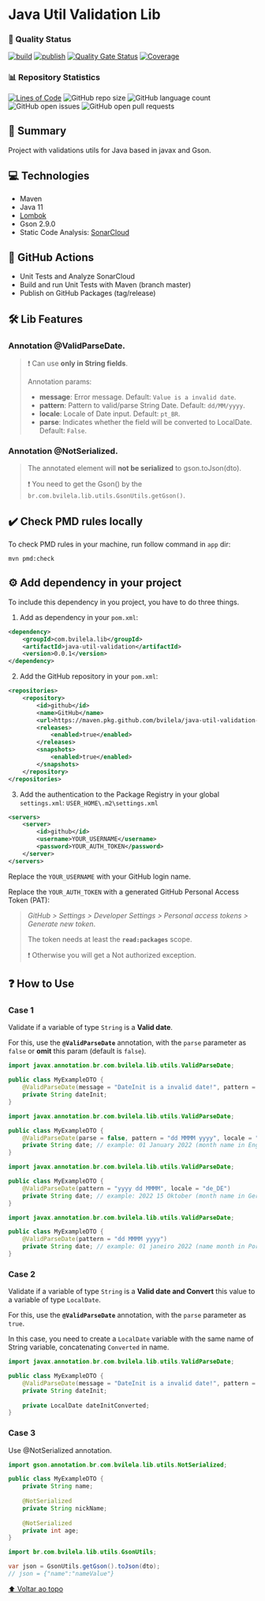 # Java Util Validation Lib

### :dart: Quality Status
[![build](https://github.com/bvilela/java-util-validation-lib/actions/workflows/maven_ci_cd.yml/badge.svg?branch=master)](https://github.com/bvilela/java-util-validation-lib/actions/workflows/maven_ci_cd.yml)
[![publish](https://github.com/bvilela/java-util-validation-lib/actions/workflows/maven_ci_cd_publish.yml/badge.svg)](https://github.com/bvilela/java-util-validation-lib/actions/workflows/maven_ci_cd_publish.yml)
[![Quality Gate Status](https://sonarcloud.io/api/project_badges/measure?project=bvilela_java-util-validation-lib&metric=alert_status)](https://sonarcloud.io/summary/new_code?id=bvilela_java-util-validation-lib)
[![Coverage](https://sonarcloud.io/api/project_badges/measure?project=bvilela_java-util-validation-lib&metric=coverage)](https://sonarcloud.io/summary/new_code?id=bvilela_java-util-validation-lib)

### :bar_chart: Repository Statistics
[![Lines of Code](https://sonarcloud.io/api/project_badges/measure?project=bvilela_java-util-validation-lib&metric=ncloc)](https://sonarcloud.io/summary/new_code?id=bvilela_java-util-validation-lib)
![GitHub repo size](https://img.shields.io/github/repo-size/bvilela/java-util-validation-lib)
![GitHub language count](https://img.shields.io/github/languages/count/bvilela/java-util-validation-lib)
![GitHub open issues](https://img.shields.io/github/issues-raw/bvilela/java-util-validation-lib)
![GitHub open pull requests](https://img.shields.io/github/issues-pr/bvilela/java-util-validation-lib)
<!--![GitHub forks](https://img.shields.io/github/forks/bvilela/java-util-validation-lib)-->


## :mag_right: Summary
Project with validations utils for Java based in javax and Gson.


## :computer: Technologies
* Maven
* Java 11
* [Lombok](https://projectlombok.org/)
* Gson 2.9.0
* Static Code Analysis: [SonarCloud](https://sonarcloud.io/)


## :rocket: GitHub Actions
* Unit Tests and Analyze SonarCloud
* Build and run Unit Tests with Maven (branch master)
* Publish on GitHub Packages (tag/release)


## :hammer_and_wrench: Lib Features

### Annotation @ValidParseDate.

> :exclamation: Can use **only in String fields**.
> 
> Annotation params:
> - **message**: Error message. Default: `Value is a invalid date`.
> - **pattern**: Pattern to valid/parse String Date. Default: `dd/MM/yyyy`.
> - **locale**: Locale of Date input. Default: `pt_BR`.
> - **parse**: Indicates whether the field will be converted to LocalDate. Default: `False`.

### Annotation @NotSerialized.

> The annotated element will **not be serialized** to gson.toJson(dto).
> 
> :exclamation: You need to get the Gson() by the `br.com.bvilela.lib.utils.GsonUtils.getGson()`.


## :heavy_check_mark: Check PMD rules locally
To check PMD rules in your machine, run follow command in `app` dir:
```
mvn pmd:check
```


## :gear: Add dependency in your project
To include this dependency in you project, you have to do three things.

1. Add as dependency in your `pom.xml`:
```xml
<dependency>
	<groupId>com.bvilela.lib</groupId>
	<artifactId>java-util-validation</artifactId>
	<version>0.0.1</version>
</dependency>
```

2. Add the GitHub repository in your `pom.xml`:
```xml
<repositories>
	<repository>
		<id>github</id>
		<name>GitHub</name>
		<url>https://maven.pkg.github.com/bvilela/java-util-validation-lib</url>
		<releases>
			<enabled>true</enabled>
		</releases>
		<snapshots>
			<enabled>true</enabled>
		</snapshots>
	</repository>
</repositories>
```

3. Add the authentication to the Package Registry in your global `settings.xml`: `USER_HOME\.m2\settings.xml`
```xml
<servers>
    <server>
        <id>github</id>
        <username>YOUR_USERNAME</username>
        <password>YOUR_AUTH_TOKEN</password>
    </server>
</servers>
```
Replace the `YOUR_USERNAME` with your GitHub login name.

Replace the `YOUR_AUTH_TOKEN` with a generated GitHub Personal Access Token (PAT):

> *GitHub > Settings > Developer Settings > Personal access tokens > Generate new token*. 
> 
> The token needs at least the **`read:packages`** scope.
>
> :exclamation: Otherwise you will get a Not authorized exception.


## :question: How to Use

### Case 1

Validate if a variable of type `String` is a **Valid date**. 

For this, use the **`@ValidParseDate`** annotation, with the `parse` parameter as `false` or **omit** this param (default is `false`).

```java
import javax.annotation.br.com.bvilela.lib.utils.ValidParseDate;

public class MyExampleDTO {
	@ValidParseDate(message = "DateInit is a invalid date!", pattern = "dd-MM-yyyy")
	private String dateInit;
}
```

```java
import javax.annotation.br.com.bvilela.lib.utils.ValidParseDate;

public class MyExampleDTO {
	@ValidParseDate(parse = false, pattern = "dd MMMM yyyy", locale = "en")
	private String date; // example: 01 January 2022 (month name in English)
}
```

```java
import javax.annotation.br.com.bvilela.lib.utils.ValidParseDate;

public class MyExampleDTO {
	@ValidParseDate(pattern = "yyyy dd MMMM", locale = "de_DE")
	private String date; // example: 2022 15 Oktober (month name in German)
}
```

```java
import javax.annotation.br.com.bvilela.lib.utils.ValidParseDate;

public class MyExampleDTO {
	@ValidParseDate(pattern = "dd MMMM yyyy")
	private String date; // example: 01 janeiro 2022 (name month in Portuguese)
}
```

### Case 2

Validate if a variable of type `String` is a **Valid date and Convert** this value to a variable of type `LocalDate`.

For this, use the **`@ValidParseDate`** annotation, with the `parse` parameter as `true`.

In this case, you need to create a `LocalDate` variable with the same name of String variable, concatenating `Converted` in name.

```java
import javax.annotation.br.com.bvilela.lib.utils.ValidParseDate;

public class MyExampleDTO {
	@ValidParseDate(message = "DateInit is a invalid date!", pattern = "dd-MM-yyyy", parse = true)
	private String dateInit;
	
	private LocalDate dateInitConverted;
}
```

### Case 3
Use @NotSerialized annotation.

```java
import gson.annotation.br.com.bvilela.lib.utils.NotSerialized;

public class MyExampleDTO {
	private String name;
	
	@NotSerialized
	private String nickName;
	
	@NotSerialized
	private int age;
}
```

```java
import br.com.bvilela.lib.utils.GsonUtils;

var json = GsonUtils.getGson().toJson(dto);
// json = {"name":"nameValue"}
```

[⬆ Voltar ao topo](#java-util-validation-lib)<br>
